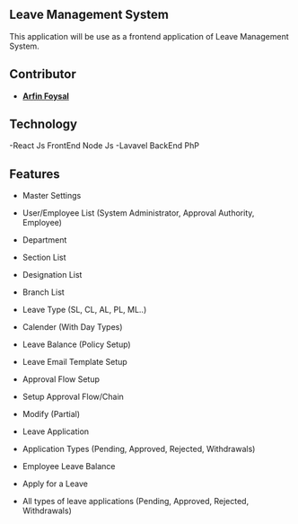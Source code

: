## Leave Management System

This application will be use as a frontend application of Leave Management System. 

## Contributor

- **[Arfin Foysal](https://github.com/arfin-foysal/)**

## Technology
-React Js FrontEnd Node Js
-Lavavel BackEnd PhP
## Features

- Master Settings
- User/Employee List (System Administrator, Approval Authority, Employee)
- Department 
- Section List
- Designation List
- Branch List
- Leave Type (SL, CL, AL, PL, ML..)
- Calender (With Day Types)
- Leave Balance (Policy Setup)
- Leave Email Template Setup

- Approval Flow Setup
- Setup Approval Flow/Chain
- Modify (Partial)

- Leave Application
- Application Types (Pending, Approved, Rejected, Withdrawals)
- Employee Leave Balance
- Apply for a Leave
- All types of leave applications (Pending, Approved, Rejected, Withdrawals)

